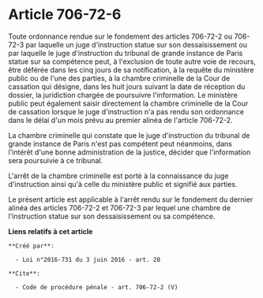 # Article 706-72-6

Toute ordonnance rendue sur le fondement des articles 706-72-2 ou 706-72-3 par laquelle un juge d'instruction statue sur son
dessaisissement ou par laquelle le juge d'instruction du tribunal de grande instance de Paris statue sur sa compétence peut,
à l'exclusion de toute autre voie de recours, être déférée dans les cinq jours de sa notification, à la requête du ministère
public ou de l'une des parties, à la chambre criminelle de la Cour de cassation qui désigne, dans les huit jours suivant la
date de réception du dossier, la juridiction chargée de poursuivre l'information. Le ministère public peut également saisir
directement la chambre criminelle de la Cour de cassation lorsque le juge d'instruction n'a pas rendu son ordonnance dans le
délai d'un mois prévu au premier alinéa de l'article 706-72-2. 

La chambre criminelle qui constate que le juge d'instruction du tribunal de grande instance de Paris n'est pas compétent peut
néanmoins, dans l'intérêt d'une bonne administration de la justice, décider que l'information sera poursuivie à ce tribunal. 

L'arrêt de la chambre criminelle est porté à la connaissance du juge d'instruction ainsi qu'à celle du ministère public et
signifié aux parties. 

Le présent article est applicable à l'arrêt rendu sur le fondement du dernier alinéa des articles 706-72-2 et 706-72-3 par
lequel une chambre de l'instruction statue sur son dessaisissement ou sa compétence.

**Liens relatifs à cet article**

	**Créé par**:

	  - Loi n°2016-731 du 3 juin 2016 - art. 28

	**Cite**:

	  - Code de procédure pénale - art. 706-72-2 (V)

